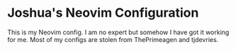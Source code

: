 # Joshua's Neovim Configuration

This is my Neovim config. I am no expert but somehow I have got it working for me.
Most of my configs are stolen from ThePrimeagen and tjdevries.
